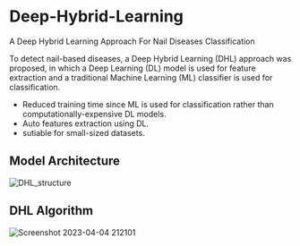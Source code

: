 # Deep-Hybrid-Learning
A Deep Hybrid Learning Approach For Nail Diseases Classification

To detect nail-based diseases, a Deep Hybrid Learning (DHL) approach was proposed, in which a Deep Learning (DL) model is used for feature extraction and a traditional Machine Learning (ML) classifier is used for classification.

* Reduced training time since ML is used for classification rather than computationally-expensive DL models.
* Auto features extraction using DL.
* sutiable for small-sized datasets.

## Model Architecture
![DHL_structure](https://user-images.githubusercontent.com/85033378/229886019-5b90cc89-1f4d-4bb2-9524-4c8002cb5c49.jpeg)


## DHL Algorithm
![Screenshot 2023-04-04 212101](https://user-images.githubusercontent.com/85033378/229883099-fe62a2d7-d1ec-40c0-bed8-f3a3480100b4.png)
